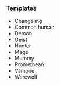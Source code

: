 ### Templates

* Changeling
* Common human
* Demon
* Geist
* Hunter
* Mage
* Mummy
* Promethean
* Vampire
* Werewolf


